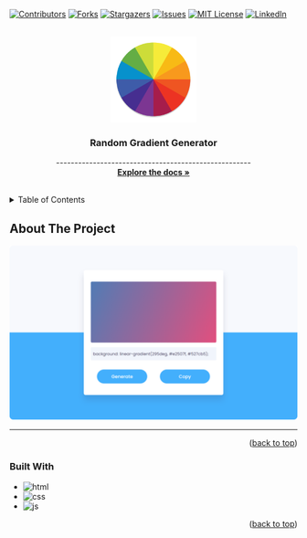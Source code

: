 <div id="top"></div>

[![Contributors][contributors-shield]][contributors-url]
[![Forks][forks-shield]][forks-url]
[![Stargazers][stars-shield]][stars-url]
[![Issues][issues-shield]][issues-url]
[![MIT License][license-shield]][license-url]
[![LinkedIn][linkedin-shield]][linkedin-url]



<!-- PROJECT LOGO -->
<br />
<div align="center">
  <a href="#">
    <img src="assets/icon.png" alt="Logo" width="150">
  </a>

  <h3 align="center">Random Gradient Generator</h3>

  <p align="center">
    -----------------------------------------------------
    <br />
    <a href="#"><strong>Explore the docs »</strong></a>
    <br />
    <br />
  </p>
</div>



<!-- TABLE OF CONTENTS -->
<details>
  <summary>Table of Contents</summary>
  <ol>
    <li>
      <a href="#about-the-project">About The Project</a>
      <ul>
        <li><a href="#built-with">Built With</a></li>
      </ul>
    </li>
  </ol>
</details>



<!-- ABOUT THE PROJECT -->
## About The Project

![Screen Shot][product-screenshot]

----------------------------------------------------------

<p align="right">(<a href="#top">back to top</a>)</p>



### Built With

* ![html]
* ![css]
* ![js]

<p align="right">(<a href="#top">back to top</a>)</p>

<!-- MARKDOWN LINKS & IMAGES -->
<!-- https://www.markdownguide.org/basic-syntax/#reference-style-links -->
[contributors-shield]: https://img.shields.io/github/contributors/ananikomlanMH/Random-Gradient-Generator
[contributors-url]: https://github.com/ananikomlanMH/Random-Gradient-Generator/graphs/contributors
[forks-shield]: https://img.shields.io/github/forks/ananikomlanMH/Random-Gradient-Generator
[forks-url]: https://github.com/ananikomlanMH/Random-Gradient-Generator/network/members
[stars-shield]: https://img.shields.io/github/stars/ananikomlanMH/Random-Gradient-Generator
[stars-url]: https://github.com/ananikomlanMH/Random-Gradient-Generator/stargazers
[issues-shield]: https://img.shields.io/github/issues/ananikomlanMH/Random-Gradient-Generator
[issues-url]: https://github.com/ananikomlanMH/Random-Gradient-Generator/issues
[license-shield]: https://img.shields.io/github/license/ananikomlanMH/Random-Gradient-Generator
[license-url]: https://github.com/ananikomlanMH/Random-Gradient-Generator/blob/master/LICENSE.txt
[linkedin-shield]: https://img.shields.io/badge/-LinkedIn-black.svg?style=for-the-badge&logo=linkedin&colorB=555
[linkedin-url]: https://linkedin.com/in/komlan-mawulom-h-anani-b86a30219
[product-screenshot]: assets/capture_1.png
[html]: https://img.shields.io/badge/HTML-dd4b25?style=for-the-badge&logo=html5&logoColor=white
[css]: https://img.shields.io/badge/CSS3-1181d9?style=for-the-badge&logo=css3&logoColor=white
[js]: https://img.shields.io/badge/JavaScript-efd81d?style=for-the-badge&logo=javascript&logoColor=white